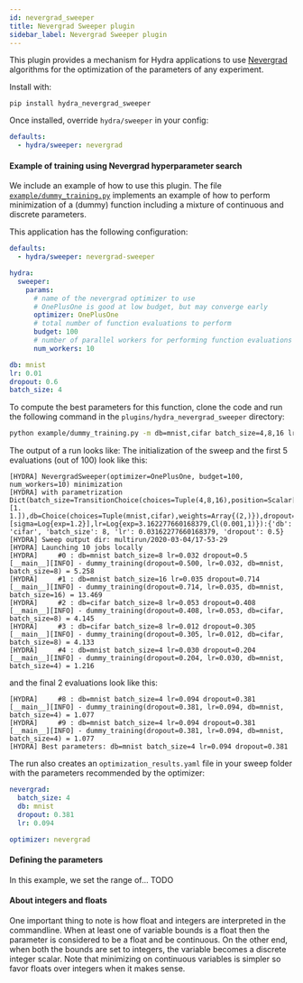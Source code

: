 ```yaml
---
id: nevergrad_sweeper
title: Nevergrad Sweeper plugin
sidebar_label: Nevergrad Sweeper plugin
---
```


This plugin provides a mechanism for Hydra applications to use [Nevergrad](https://github.com/facebookresearch/nevergrad) algorithms for the optimization of the parameters of any experiment.

Install with:

```
pip install hydra_nevergrad_sweeper
```

Once installed, override `hydra/sweeper` in your config:

```yaml
defaults:
  - hydra/sweeper: nevergrad
```

#### Example of training using Nevergrad hyperparameter search

We include an example of how to use this plugin. The file [`example/dummy_training.py`](plugins/hydra_nevergrad_sweeper/example/dummy_training.py) implements an example of how to perform minimization of a (dummy) function including a mixture of continuous and discrete parameters. 


This application has the following configuration:
```yaml
defaults:
  - hydra/sweeper: nevergrad-sweeper

hydra:
  sweeper:
    params:
      # name of the nevergrad optimizer to use
      # OnePlusOne is good at low budget, but may converge early
      optimizer: OnePlusOne
      # total number of function evaluations to perform
      budget: 100
      # number of parallel workers for performing function evaluations
      num_workers: 10

db: mnist
lr: 0.01
dropout: 0.6
batch_size: 4
```

To compute the best parameters for this function, clone the code and run the following command in the `plugins/hydra_nevergrad_sweeper` directory:

```bash
python example/dummy_training.py -m db=mnist,cifar batch_size=4,8,16 lr='Log(a_min=0.001,a_max=1.0)' dropout=0.0:1.0
```

The output of a run looks like:
The initialization of the sweep and the first 5 evaluations (out of 100) look like this:

```text
[HYDRA] NevergradSweeper(optimizer=OnePlusOne, budget=100, num_workers=10) minimization
[HYDRA] with parametrization Dict(batch_size=TransitionChoice(choices=Tuple(4,8,16),position=Scalar[sigma=Log{exp=1.2}],transitions=[1. 1.]),db=Choice(choices=Tuple(mnist,cifar),weights=Array{(2,)}),dropout=Scalar{Cl(0,1)}[sigma=Log{exp=1.2}],lr=Log{exp=3.162277660168379,Cl(0.001,1)}):{'db': 'cifar', 'batch_size': 8, 'lr': 0.03162277660168379, 'dropout': 0.5}
[HYDRA] Sweep output dir: multirun/2020-03-04/17-53-29
[HYDRA] Launching 10 jobs locally
[HYDRA] 	#0 : db=mnist batch_size=8 lr=0.032 dropout=0.5
[__main__][INFO] - dummy_training(dropout=0.500, lr=0.032, db=mnist, batch_size=8) = 5.258
[HYDRA] 	#1 : db=mnist batch_size=16 lr=0.035 dropout=0.714
[__main__][INFO] - dummy_training(dropout=0.714, lr=0.035, db=mnist, batch_size=16) = 13.469
[HYDRA] 	#2 : db=cifar batch_size=8 lr=0.053 dropout=0.408
[__main__][INFO] - dummy_training(dropout=0.408, lr=0.053, db=cifar, batch_size=8) = 4.145
[HYDRA] 	#3 : db=cifar batch_size=8 lr=0.012 dropout=0.305
[__main__][INFO] - dummy_training(dropout=0.305, lr=0.012, db=cifar, batch_size=8) = 4.133
[HYDRA] 	#4 : db=mnist batch_size=4 lr=0.030 dropout=0.204
[__main__][INFO] - dummy_training(dropout=0.204, lr=0.030, db=mnist, batch_size=4) = 1.216
```


and the final 2 evaluations look like this:
```text
[HYDRA] 	#8 : db=mnist batch_size=4 lr=0.094 dropout=0.381
[__main__][INFO] - dummy_training(dropout=0.381, lr=0.094, db=mnist, batch_size=4) = 1.077
[HYDRA] 	#9 : db=mnist batch_size=4 lr=0.094 dropout=0.381
[__main__][INFO] - dummy_training(dropout=0.381, lr=0.094, db=mnist, batch_size=4) = 1.077
[HYDRA] Best parameters: db=mnist batch_size=4 lr=0.094 dropout=0.381
```


The run also creates an `optimization_results.yaml` file in your sweep folder with the parameters recommended by the optimizer:
```yaml
nevergrad:
  batch_size: 4
  db: mnist
  dropout: 0.381
  lr: 0.094

optimizer: nevergrad
```

#### Defining the parameters

In this example, we set the range of... TODO


#### About integers and floats

One important thing to note is how float and integers are interpreted in the commandline. When at least one of variable bounds is a float then the parameter is considered to be a float and be continuous. On the other end, when both the bounds are set to integers, the variable becomes a discrete integer scalar. Note that minimizing on continuous variables is simpler so favor floats over integers when it makes sense.

